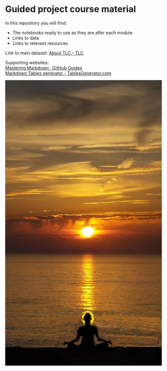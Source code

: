 # Guided project course material

In this repository you will find:

* The notebooks ready to use as they are after each module
* Links to data
* Links to relevant resources

Link to main dataset: [About TLC - TLC](https://www1.nyc.gov/site/tlc/about/tlc-trip-record-data.page)

Supporting websites: <br>
[Mastering Markdown · GitHub Guides](https://guides.github.com/features/mastering-markdown/) <br>
[Markdown Tables generator - TablesGenerator.com](https://www.tablesgenerator.com/markdown_tables)


![Ed meditating](Ed.jpg)